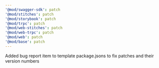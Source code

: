 ```yaml
---
'@mod/swagger-sdk': patch
'@mod/stitches': patch
'@mod/storybook': patch
'@mod/trpc': patch
'@mod/web-stitches': patch
'@mod/web-trpc': patch
'@mod/web': patch
'@mod/base': patch
---
```


Added bug report item to template package.jsons to fix patches and their version numbers
